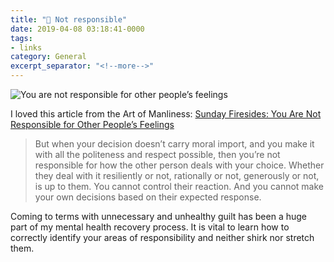 ```yaml
---
title: "🔗 Not responsible"
date: 2019-04-08 03:18:41-0000
tags:
- links
category: General
excerpt_separator: "<!--more-->"
---
```


<img src="https://content.artofmanliness.com/uploads/2019/04/Other-Peoples-Feelings-Header-2.jpg" alt="You are not responsible for other people’s feelings" />

I loved this article from the Art of Manliness: [Sunday Firesides: You Are Not Responsible for Other People’s Feelings](https://www.artofmanliness.com/articles/sunday-firesides-you-are-not-responsible-for-other-peoples-feelings/)

> But when your decision doesn’t carry moral import, and you make it with all the politeness and respect possible, then you’re not responsible for how the other person deals with your choice. Whether they deal with it resiliently or not, rationally or not, generously or not, is up to them. You cannot control their reaction. And you cannot make your own decisions based on their expected response.

Coming to terms with unnecessary and unhealthy guilt has been a huge part of my mental health recovery process. It is vital to learn how to correctly identify your areas of responsibility and neither shirk nor stretch them.

<!--more-->